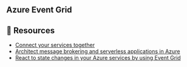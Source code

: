 ## Azure Event Grid

## 📘 Resources
- [Connect your services together](https://docs.microsoft.com/en-us/learn/paths/connect-your-services-together/)
- [Architect message brokering and serverless applications in Azure](https://docs.microsoft.com/en-us/learn/paths/architect-messaging-serverless/)
- [React to state changes in your Azure services by using Event Grid](https://docs.microsoft.com/en-us/learn/modules/react-to-state-changes-using-event-grid/?ns-enrollment-type=LearningPath&ns-enrollment-id=learn.architect-messaging-serverless)